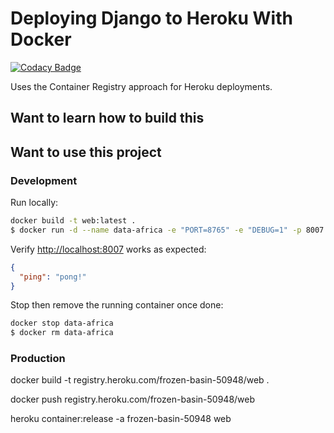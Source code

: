 # Deploying Django to Heroku With Docker

[![Codacy Badge](https://api.codacy.com/project/badge/Grade/08707ebc64ea46789de0a89b55856a05)](https://app.codacy.com/gh/BuildForSDGCohort2/team-101-backend?utm_source=github.com&utm_medium=referral&utm_content=BuildForSDGCohort2/team-101-backend&utm_campaign=Badge_Grade_Settings)

Uses the Container Registry approach for Heroku deployments.

## Want to learn how to build this

## Want to use this project

### Development

Run locally:

```sh
docker build -t web:latest .
$ docker run -d --name data-africa -e "PORT=8765" -e "DEBUG=1" -p 8007:8765 web:latest
```

Verify [http://localhost:8007](http://localhost:8007) works as expected:

```json
{
  "ping": "pong!"
}
```

Stop then remove the running container once done:

```sh
docker stop data-africa
$ docker rm data-africa
```

### Production

docker build -t registry.heroku.com/frozen-basin-50948/web .

docker push registry.heroku.com/frozen-basin-50948/web

heroku container:release -a frozen-basin-50948 web
